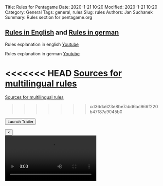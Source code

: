 Title: Rules for Pentagame
Date: 2020-1-21 10:20
Modified: 2020-1-21 10:20
Category: General
Tags: general, rules
Slug: rules
Authors: Jan Suchanek
Summary: Rules section for pentagame.org



## [Rules in English](https://pentagame.org/pdf/Illustrated_Rules.pdf) and [Rules in german](http://pentagame.org/pdf/Illustrated_Rules__German_.pdf)

Rules explanation in english [Youtube](https://www.youtube.com/watch?v=pnXDFhH5gMI)

Rules explanation in german [Youtube](https://www.youtube.com/watch?v=H1BSNvzTxko)

<<<<<<< HEAD
[Sources for multilingual rules](/sources.html)
=======
[Sources for multilingual rules](sources.html)
>>>>>>> cd36da623e8be7abd6ac966f220b47f87a9045b0

<button type="button" class="btn btn-primary btn-shadow" data-toggle="modal" data-target="#modal"><i class="fa fa-play"></i> Launch Trailer</button>

<div class="modal fade" tabindex="-1" data-backdrop="False" role="dialog"id="modal">
  <div class="modal-dialog" role="document">
  <button type="button" class="close" data-dismiss="modal" aria-label="Close">
  <span aria-hidden="true">&times;</span>
</button>
    <div class="modal-body">       
        <!-- 16:9 aspect ratio -->
        <div class="embed-responsive embed-responsive-16by9 text-center">
          <video class="embed-responsive-item" src="https://pentagame.org/video/Pentagame_Teaser_E.mp4" id="video1" allowscriptaccess="always" webkitallowfullscreen mozallowfullscreen allowfullscreen></video>
        </div>
    </div>
  </div>
</div>


<script>
$('#modal').on('shown.bs.modal', function () {
  $('#video1')[0].scurrentTime = 0;
  $('#video1')[0].play();
})
$('#modal').on('hidden.bs.modal', function () {
  $('#video1')[0].pause();
})
</script>

